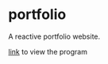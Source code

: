 # portfolio

A reactive portfolio website. 

<a href="https://teja0o8.github.io/portfolio/src/" target="_blank" >link</a> to view the program


